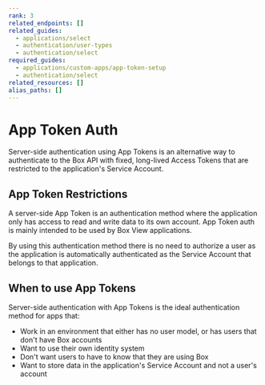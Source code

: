 ```yaml
---
rank: 3
related_endpoints: []
related_guides:
  - applications/select
  - authentication/user-types
  - authentication/select
required_guides:
  - applications/custom-apps/app-token-setup
  - authentication/select
related_resources: []
alias_paths: []
---
```


# App Token Auth

Server-side authentication using App Tokens is an alternative way to
authenticate to the Box API with fixed, long-lived Access Tokens that are
restricted to the application's Service Account.

## App Token Restrictions

A server-side App Token is an authentication method where the application only
has access to read and write data to its own account. App Token auth is mainly
intended to be used by Box View applications.

By using this authentication method there is no need to authorize a user as the
application is automatically authenticated as the Service Account that belongs
to that application.

## When to use App Tokens

Server-side authentication with App Tokens is the ideal authentication method
for apps that:

- Work in an environment that either has no user model, or has users that don't
  have Box accounts
- Want to use their own identity system
- Don't want users to have to know that they are using Box
- Want to store data in the application's Service Account and not a user's
  account
